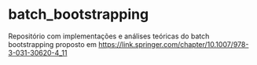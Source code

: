 # batch_bootstrapping
Repositório com implementações e análises teóricas do batch bootstrapping proposto em https://link.springer.com/chapter/10.1007/978-3-031-30620-4_11
